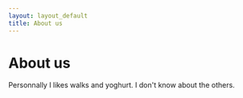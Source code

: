 ```yaml
---
layout: layout_default
title: About us
---
```

# About us

Personnally I likes walks and yoghurt. I don't know about the others.